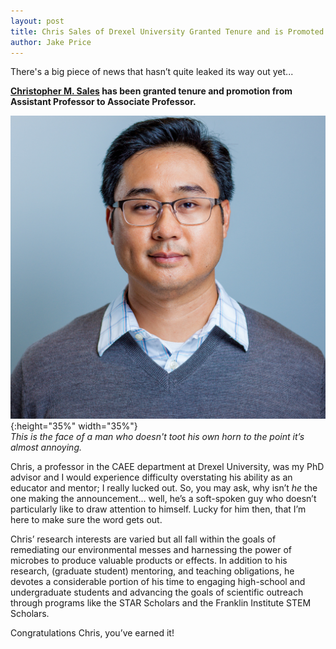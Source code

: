 ```yaml
---
layout: post   
title: Chris Sales of Drexel University Granted Tenure and is Promoted to Associate Professor   
author: Jake Price   
---
```


There's a big piece of news that hasn’t quite leaked its way out yet...   

**[Christopher M. Sales](http://microbes.cae.drexel.edu/people/dr-sales) has been granted tenure and promotion from Assistant Professor to Associate Professor.**    

![](/assets/misc/chris_370T0967_small.jpg){:height="35%" width="35%"}    
*This is the face of a man who doesn't toot his own horn to the point it’s almost annoying.*   

Chris, a professor in the CAEE department at Drexel University, was my PhD advisor and I would experience difficulty overstating his ability as an educator and mentor; I really lucked out. So, you may ask, why isn’t *he* the one making the announcement... well, he’s a soft-spoken guy who doesn’t particularly like to draw attention to himself. Lucky for him then, that I’m here to make sure the word gets out. 

Chris’ research interests are varied but all fall within the goals of remediating our environmental messes and harnessing the power of microbes to produce valuable products or effects. In addition to his research, (graduate student) mentoring, and teaching obligations, he devotes a considerable portion of his time to engaging high-school and undergraduate students and advancing the goals of scientific outreach through programs like the STAR Scholars and the Franklin Institute STEM Scholars.  

Congratulations Chris, you’ve earned it! 



 



